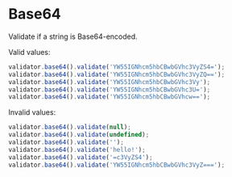 # Base64

Validate if a string is Base64-encoded.

Valid values:

```js
validator.base64().validate('YW55IGNhcm5hbCBwbGVhc3VyZS4=');
validator.base64().validate('YW55IGNhcm5hbCBwbGVhc3VyZQ==');
validator.base64().validate('YW55IGNhcm5hbCBwbGVhc3Vy');
validator.base64().validate('YW55IGNhcm5hbCBwbGVhc3U=');
validator.base64().validate('YW55IGNhcm5hbCBwbGVhcw==');
```

Invalid values:

```js
validator.base64().validate(null);
validator.base64().validate(undefined);
validator.base64().validate('');
validator.base64().validate('hello!');
validator.base64().validate('=c3VyZS4');
validator.base64().validate('YW55IGNhcm5hbCBwbGVhc3VyZ===');
```
